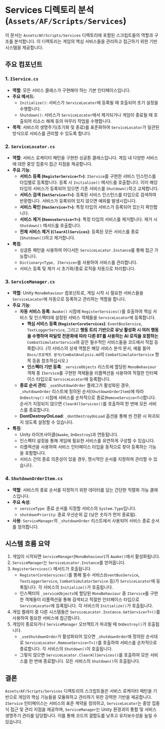 # Services 디렉토리 분석 (`Assets/AF/Scripts/Services`)

이 문서는 `Assets/AF/Scripts/Services` 디렉토리에 포함된 스크립트들의 역할과 구조를 분석합니다. 이 디렉토리는 게임의 핵심 서비스들을 관리하고 접근하기 위한 기반 시스템을 제공합니다.

## 주요 컴포넌트

### 1. `IService.cs`

-   **역할**: 모든 서비스 클래스가 구현해야 하는 기본 인터페이스입니다.
-   **주요 메서드**:
    -   `Initialize()`: 서비스가 `ServiceLocator`에 등록될 때 호출되어 초기 설정을 수행합니다.
    -   `Shutdown()`: 서비스가 `ServiceLocator`에서 제거되거나 게임이 종료될 때 호출되어 리소스 해제 등의 마무리 작업을 수행합니다.
-   **목적**: 서비스의 생명주기(초기화 및 종료)를 표준화하여 `ServiceLocator`가 일관된 방식으로 서비스를 관리할 수 있도록 합니다.

### 2. `ServiceLocator.cs`

-   **역할**: 서비스 로케이터 패턴을 구현한 싱글톤 클래스입니다. 게임 내 다양한 서비스에 대한 중앙 집중식 접근 지점을 제공합니다.
-   **주요 기능**:
    -   **서비스 등록 (`RegisterService<T>`)**: `IService`를 구현한 서비스 인스턴스를 타입별로 등록합니다. 등록 시 `Initialize()` 메서드를 호출합니다. 이미 해당 타입의 서비스가 등록되어 있으면 기존 서비스를 `Shutdown()`하고 교체합니다.
    -   **서비스 검색 (`GetService<T>`)**: 등록된 서비스 인스턴스를 타입으로 검색하여 반환합니다. 서비스가 등록되어 있지 않으면 예외를 발생시킵니다.
    -   **서비스 확인 (`HasService<T>`)**: 특정 타입의 서비스가 등록되어 있는지 확인합니다.
    -   **서비스 제거 (`RemoveService<T>`)**: 특정 타입의 서비스를 제거합니다. 제거 시 `Shutdown()` 메서드를 호출합니다.
    -   **전체 서비스 제거 (`ClearAllServices`)**: 등록된 모든 서비스를 종료(`Shutdown()`)하고 제거합니다.
-   **특징**:
    -   싱글톤 패턴을 사용하여 어디서든 `ServiceLocator.Instance`를 통해 접근 가능합니다.
    -   `Dictionary<Type, IService>`를 사용하여 서비스를 관리합니다.
    -   서비스 등록 및 제거 시 초기화/종료 로직을 자동으로 처리합니다.

### 3. `ServiceManager.cs`

-   **역할**: Unity `MonoBehaviour` 컴포넌트로, 게임 시작 시 필요한 서비스들을 `ServiceLocator`에 자동으로 등록하고 관리하는 역할을 합니다.
-   **주요 기능**:
    -   **자동 서비스 등록**: `Awake()` 시점에 `RegisterServices()`를 호출하여 핵심 서비스 및 인스펙터에 설정된 서비스 객체들을 `ServiceLocator`에 등록합니다.
        -   **핵심 서비스 등록 (`RegisterCoreServices`)**: `EventBusService`, `TextLoggerService`, 그리고 **행동 트리 기반으로 유닛 활성화 시 여러 행동을 수행하며 파일럿 전문화에 따라 다른 BT를 사용하는 AI 로직을 포함하는** `CombatSimulatorService`와 같은 필수적인 서비스들을 코드에서 직접 등록합니다. (각 서비스의 상세 역할은 해당 서비스 분석 문서, 예를 들어 `Docs/프로젝트 분석/CombatAnalysis.md`의 `CombatSimulatorService` 항목 등을 참조하십시오.)
        -   **인스펙터 기반 등록**: `_serviceObjects` 리스트에 할당된 `MonoBehaviour` 객체 중 `IService`를 구현한 객체들을 리플렉션을 사용하여 적절한 인터페이스 타입으로 `ServiceLocator`에 등록합니다.
    -   **종료 순서 관리**: `_useShutdownOrder` 플래그가 활성화된 경우, `_shutdownOrder` 리스트에 정의된 순서(`ShutdownOrderItem`)에 따라 `OnDestroy()` 시점에 서비스를 순차적으로 종료(`RemoveService<T>`)합니다. 순서가 지정되지 않으면 `ClearAllServices()`를 호출하여 한 번에 모든 서비스를 종료합니다.
    -   **DontDestroyOnLoad**: `_dontDestroyOnLoad` 옵션을 통해 씬 전환 시 파괴되지 않도록 설정할 수 있습니다.
-   **특징**:
    -   Unity 라이프사이클(`Awake`, `OnDestroy`)과 연동됩니다.
    -   인스펙터 설정을 통해 게임에 필요한 서비스를 유연하게 구성할 수 있습니다.
    -   리플렉션을 사용하여 서비스 인터페이스 타입을 동적으로 찾아 등록하는 기능을 포함합니다.
    -   서비스 간의 종료 의존성이 있을 경우, 명시적인 순서를 지정하여 관리할 수 있습니다.

### 4. `ShutdownOrderItem.cs`

-   **역할**: 서비스의 종료 순서를 지정하기 위한 데이터를 담는 간단한 직렬화 가능 클래스입니다.
-   **주요 속성**:
    -   `serviceType`: 종료 순서를 지정할 서비스의 `System.Type`입니다.
    -   `shutdownPriority`: 종료 우선순위 값 (낮은 숫자가 먼저 종료됨).
-   **사용**: `ServiceManager`의 `_shutdownOrder` 리스트에서 사용되어 서비스 종료 순서를 정의합니다.

## 시스템 흐름 요약

1.  게임이 시작되면 `ServiceManager`(`MonoBehaviour`)가 `Awake()`에서 활성화됩니다.
2.  `ServiceManager`는 `ServiceLocator.Instance`를 얻어옵니다.
3.  `RegisterServices()` 메서드가 호출됩니다.
    -   `RegisterCoreServices()`를 통해 필수 서비스(`EventBusService`, `TextLoggerService`, `CombatSimulatorService` 등)가 `ServiceLocator`에 등록됩니다. 각 서비스의 `Initialize()`가 호출됩니다.
    -   인스펙터의 `_serviceObjects`에 할당된 `MonoBehaviour` 중 `IService`를 구현한 객체들이 리플렉션을 통해 검색되고 적절한 인터페이스 타입으로 `ServiceLocator`에 등록됩니다. 각 서비스의 `Initialize()`가 호출됩니다.
4.  게임 플레이 중 다른 시스템들은 `ServiceLocator.Instance.GetService<T>()`를 사용하여 필요한 서비스에 접근합니다.
5.  게임이 종료되거나 `ServiceManager` 오브젝트가 파괴될 때 `OnDestroy()`가 호출됩니다.
    -   `_useShutdownOrder`가 활성화되어 있으면 `_shutdownOrder`에 정의된 순서대로 `ServiceLocator.RemoveService<T>()`를 호출하여 서비스를 순차적으로 종료합니다. 각 서비스의 `Shutdown()`이 호출됩니다.
    -   그렇지 않으면 `ServiceLocator.ClearAllServices()`를 호출하여 모든 서비스를 한 번에 종료합니다. 모든 서비스의 `Shutdown()`이 호출됩니다.

## 결론

`Assets/AF/Scripts/Services` 디렉토리의 스크립트들은 서비스 로케이터 패턴을 기반으로 게임의 핵심 기능들을 모듈화하고 관리하기 위한 강력한 기반을 제공합니다. `IService` 인터페이스는 서비스의 표준 계약을 정의하고, `ServiceLocator`는 중앙 집중식 접근 및 관리 지점을 제공하며, `ServiceManager`는 Unity 환경과의 통합 및 서비스 생명주기 관리를 담당합니다. 이를 통해 코드의 결합도를 낮추고 유지보수성을 높일 수 있습니다. 